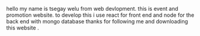 hello my name is tsegay welu from web devlopment. this is event and promotion website. 
to develop this i use react for front end and  node for the back end with mongo database
thanks for following me and downloading this website .

